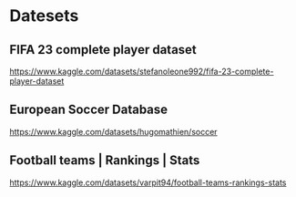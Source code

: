 # Datesets
## FIFA 23 complete player dataset
https://www.kaggle.com/datasets/stefanoleone992/fifa-23-complete-player-dataset
## European Soccer Database
https://www.kaggle.com/datasets/hugomathien/soccer
## Football teams | Rankings | Stats
https://www.kaggle.com/datasets/varpit94/football-teams-rankings-stats